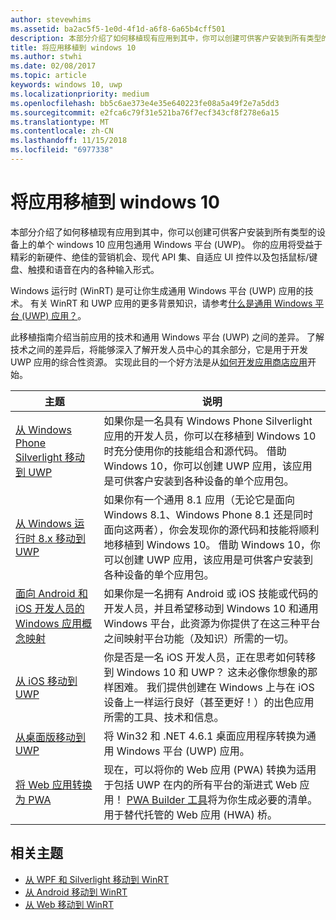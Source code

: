 ```yaml
---
author: stevewhims
ms.assetid: ba2ac5f5-1e0d-4f1d-a6f8-6a65b4cff501
description: 本部分介绍了如何移植现有应用到其中，你可以创建可供客户安装到所有类型的设备上的单个 windows 10 应用包通用 Windows 平台 (UWP)。 你的应用将受益于精彩的新硬件、绝佳的营销机会、现代 API 集、自适应 UI 控件以及包括鼠标/键盘、触摸和语音在内的各种输入形式。
title: 将应用移植到 windows 10
ms.author: stwhi
ms.date: 02/08/2017
ms.topic: article
keywords: windows 10, uwp
ms.localizationpriority: medium
ms.openlocfilehash: bb5c6ae373e4e35e640223fe08a5a49f2e7a5dd3
ms.sourcegitcommit: e2fca6c79f31e521ba76f7ecf343cf8f278e6a15
ms.translationtype: MT
ms.contentlocale: zh-CN
ms.lasthandoff: 11/15/2018
ms.locfileid: "6977338"
---
```

# <a name="porting-apps-to-windows10"></a>将应用移植到 windows 10


本部分介绍了如何移植现有应用到其中，你可以创建可供客户安装到所有类型的设备上的单个 windows 10 应用包通用 Windows 平台 (UWP)。 你的应用将受益于精彩的新硬件、绝佳的营销机会、现代 API 集、自适应 UI 控件以及包括鼠标/键盘、触摸和语音在内的各种输入形式。

Windows 运行时 (WinRT) 是可让你生成通用 Windows 平台 (UWP) 应用的技术。 有关 WinRT 和 UWP 应用的更多背景知识，请参考[什么是通用 Windows 平台 (UWP) 应用？](https://msdn.microsoft.com/library/windows/apps/dn726767)。

此移植指南介绍当前应用的技术和通用 Windows 平台 (UWP) 之间的差异。 了解技术之间的差异后，将能够深入了解开发人员中心的其余部分，它是用于开发 UWP 应用的综合性资源。 实现此目的一个好方法是从[如何开发应用商店应用](https://msdn.microsoft.com/library/windows/apps/dn726537)开始。

| 主题 | 说明 |
|-------|-------------|
| [从 Windows Phone Silverlight 移动到 UWP](wpsl-to-uwp-root.md) | 如果你是一名具有 Windows Phone Silverlight 应用的开发人员，你可以在移植到 Windows 10 时充分使用你的技能组合和源代码。 借助 Windows 10，你可以创建 UWP 应用，该应用是可供客户安装到各种设备的单个应用包。 |
| [从 Windows 运行时 8.x 移动到 UWP](w8x-to-uwp-root.md) | 如果你有一个通用 8.1 应用（无论它是面向 Windows 8.1、Windows Phone 8.1 还是同时面向这两者），你会发现你的源代码和技能将顺利地移植到 Windows 10。 借助 Windows 10，你可以创建 UWP 应用，该应用是可供客户安装到各种设备的单个应用包。 |
| [面向 Android 和 iOS 开发人员的 Windows 应用概念映射](android-ios-uwp-map.md) | 如果你是一名拥有 Android 或 iOS 技能或代码的开发人员，并且希望移动到 Windows 10 和通用 Windows 平台，此资源为你提供了在这三种平台之间映射平台功能（及知识）所需的一切。 |
| [从 iOS 移动到 UWP](ios-to-uwp-root.md) | 你是否是一名 iOS 开发人员，正在思考如何转移到 Windows 10 和 UWP？ 这未必像你想象的那样困难。 我们提供创建在 Windows 上与在 iOS 设备上一样运行良好（甚至更好！）的出色应用所需的工具、技术和信息。 |
| [从桌面版移动到 UWP](desktop-to-uwp-root.md) | 将 Win32 和 .NET 4.6.1 桌面应用程序转换为通用 Windows 平台 (UWP) 应用。 |
| [将 Web 应用转换为 PWA](https://docs.microsoft.com/microsoft-edge/progressive-web-apps) | 现在，可以将你的 Web 应用 (PWA) 转换为适用于包括 UWP 在内的所有平台的渐进式 Web 应用！ [PWA Builder 工具](https://www.pwabuilder.com)将为你生成必要的清单。 用于替代托管的 Web 应用 (HWA) 桥。 |

## <a name="related-topics"></a>相关主题

* [从 WPF 和 Silverlight 移动到 WinRT](https://msdn.microsoft.com/library/windows/apps/dn263237)
* [从 Android 移动到 WinRT](https://msdn.microsoft.com/library/windows/apps/jj945421)
* [从 Web 移动到 WinRT](https://msdn.microsoft.com/library/windows/apps/hh465151)

